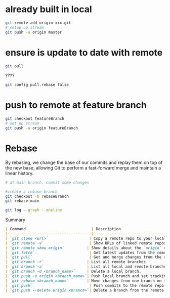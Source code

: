 # already built in local

```bash
git remote add origin xxx.git
# setup up stream
git push -u origin master
```

# ensure is update to date with remote
```bash 
git pull
```

????
```bash
git config pull.rebase false
```

# push to remote at feature branch
```bash
git checkout featureBranch
# set up stream
git push -u origin featureBranch
```

# Rebase
 By rebasing, we change the base of our commits and replay them on top of the new base, allowing Git to perform a fast-forward merge and maintain a linear history.

 ```bash
 # at main branch, commit some changes
 
 #create a rebase branch
 git checkout -b rebaseBranch
git rebase main

git log --graph --oneline
 ```
Summary
```md
| Command                             | Description                                                                 |
|-------------------------------------|-----------------------------------------------------------------------------|
| `git clone <url>`                  | Copy a remote repo to your local machine.                                  |
| `git remote -v`                    | Show URLs of linked remote repositories.                                   |
| `git remote show origin`          | Show details about the `origin` remote.                                    |
| `git fetch`                        | Get latest updates from the remote repo (no merge).                        |
| `git pull`                         | Get and merge changes from the remote repo.                                |
| `git branch -r`                   | List all remote branches.                                                  |
| `git branch -a`                   | List all local and remote branches.                                        |
| `git branch -d <branch_name>`     | Delete a local branch.                                                     |
| `git push -u origin <branch_name>`| Push local branch and set tracking to remote.                              |
| `git rebase <branch_name>`        | Move changes from one branch on top of another.                            |
| `git push`                         | Push commits to the remote repo.                                           |
| `git push --delete origin <branch>`| Delete a branch from the remote repo.                                     |

```